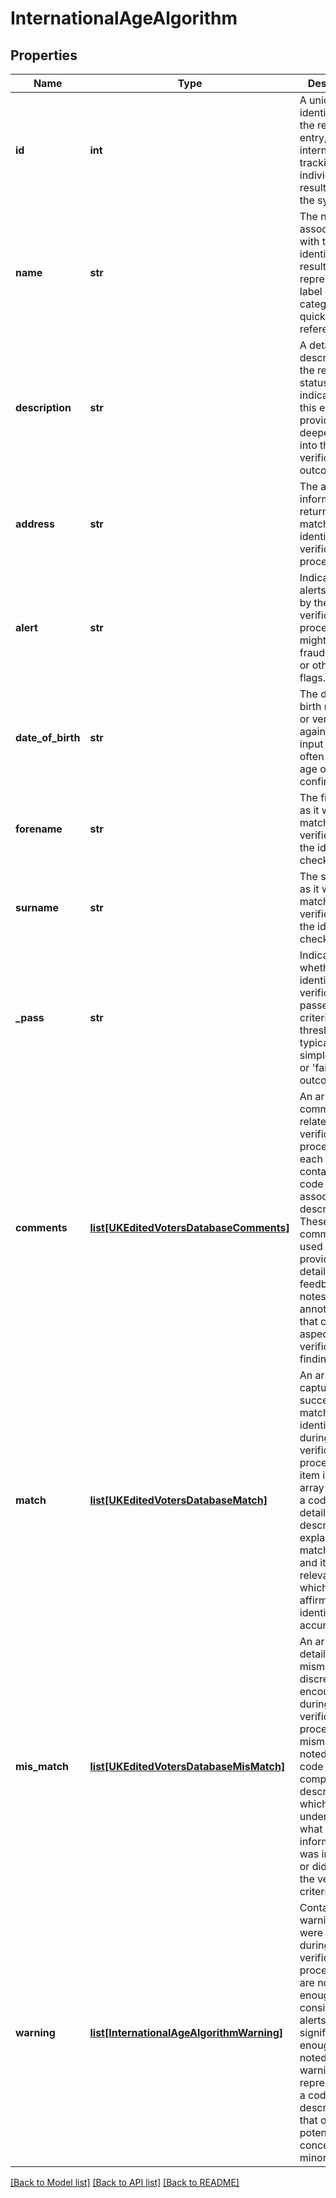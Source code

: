 # InternationalAgeAlgorithm

## Properties
Name | Type | Description | Notes
------------ | ------------- | ------------- | -------------
**id** | **int** | A unique identifier for the result entry, used internally for tracking individual results within the system. | [optional] 
**name** | **str** | The name associated with the identity check result, typically representing a label or category for quick reference. | [optional] 
**description** | **str** | A detailed description of the result or status indicated by this entry, providing deeper insight into the verification outcome. | [optional] 
**address** | **str** | The address information as returned or matched in the identity verification process. | [optional] 
**alert** | **str** | Indicates any alerts triggered by the verification process. This might include fraud warnings or other critical flags. | [optional] 
**date_of_birth** | **str** | The date of birth matched or verified against the input data, often used in age or identity confirmation. | [optional] 
**forename** | **str** | The first name as it was matched or verified during the identity check. | [optional] 
**surname** | **str** | The surname as it was matched or verified during the identity check. | [optional] 
**_pass** | **str** | Indicates whether the identity verification passed the set criteria or thresholds, typically as a simple &#x27;pass&#x27; or &#x27;fail&#x27; outcome. | [optional] 
**comments** | [**list[UKEditedVotersDatabaseComments]**](UKEditedVotersDatabaseComments.md) | An array of comments related to the verification process, where each item contains a code and its associated description. These comments are used to provide detailed feedback, notes, or annotations that clarify aspects of the verification findings. | [optional] 
**match** | [**list[UKEditedVotersDatabaseMatch]**](UKEditedVotersDatabaseMatch.md) | An array that captures all successful matches identified during the verification process. Each item in the array includes a code and a detailed description, explaining the matched data and its relevance, which helps in affirming the identity or data accuracy. | [optional] 
**mis_match** | [**list[UKEditedVotersDatabaseMisMatch]**](UKEditedVotersDatabaseMisMatch.md) | An array detailing mismatches or discrepancies encountered during the verification process. Each mismatch is noted with a code and a comprehensive description, which helps in understanding what information was incorrect or did not meet the verification criteria. | [optional] 
**warning** | [**list[InternationalAgeAlgorithmWarning]**](InternationalAgeAlgorithmWarning.md) | Contains warnings that were identified during the verification process. These are not severe enough to be considered alerts but are significant enough to be noted. Each warning is represented by a code and a description that outlines potential concerns or minor issues. | [optional] 

[[Back to Model list]](../README.md#documentation-for-models) [[Back to API list]](../README.md#documentation-for-api-endpoints) [[Back to README]](../README.md)

